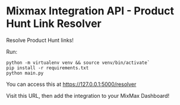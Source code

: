 # Mixmax Integration API - Product Hunt Link Resolver

Resolve Product Hunt links!

Run:

```
python -m virtualenv venv && source venv/bin/activate`
pip install -r requirements.txt
python main.py
```
You can access this at https://127.0.0.1:5000/resolver

Visit this URL, then add the integration to your MixMax Dashboard!